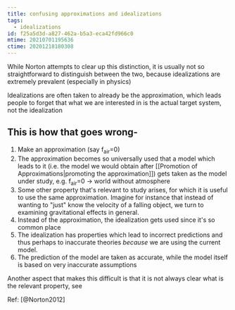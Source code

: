 ```yaml
---
title: confusing approximations and idealizations
tags:
  - idealizations
id: f25a5d3d-a827-462a-b5a3-eca42fd966c0
mtime: 20210701195636
ctime: 20201218180308
---
```


 While Norton attempts to clear up this distinction, it is usually not so straightforward to distinguish between the two, because idealizations are extremely prevalent (especially in physics)

 Idealizations are often taken to already be the approximation, which leads people to forget that what we are interested in is the actual target system, not the idealization

## This is how that goes wrong-

1) Make an approximation (say f<sub>air</sub>=0)
2) The approximation becomes so universally used that a model which leads to it (i.e. the model we would obtain after [[Promotion of Approximations|promoting the approximation]]) gets taken as the model under study, e.g. f<sub>air</sub>=0 -> world without atmosphere
3) Some other property that's relevant to study arises, for which it is useful to use the same approximation. Imagine for instance that instead of wanting to "just" know the velocity of a falling object, we turn to examining gravitational effects in general.
4) Instead of the approximation, the idealization gets used since it's so common place
5) The idealization has properties which lead to incorrect predictions and thus perhaps to inaccurate theories *because* we are using the current model.
6) The prediction of the model are taken as accurate, while the model itself is based on very inaccurate assumptions


Another aspect that makes this difficult is that it is not always clear what is the relevant property, see

Ref: [@Norton2012]
